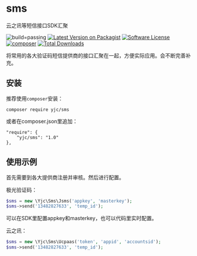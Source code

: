 # sms
云之讯等短信接口SDK汇聚

![build=passing][ico-build]
[![Latest Version on Packagist][ico-version]][link-packagist]
[![Software License][ico-license]](LICENSE.md)
[![composer][ico-composer]][link-packagist]
[![Total Downloads][ico-downloads]][link-downloads]

将常用的各大验证码短信提供商的接口汇聚在一起，方便实际应用。会不断完善补充。

## 安装
推荐使用`composer`安装：
```
composer require yjc/sms
```

或者在composer.json里追加：
```
"require": {
	"yjc/sms": "1.0"
},
```

## 使用示例
首先需要到各大提供商注册并审核。然后进行配置。

极光验证码：
``` php
$sms = new \Yjc\Sms\Jsms('appkey', 'masterkey');
$sms->send('13482827633', 'temp_id');
```
可以在SDK里配置appkey和masterkey，也可以代码里实时配置。

云之讯：
``` php
$sms = new \Yjc\Sms\Ucpaas('token', 'appid', 'accountsid');
$sms->send('13482827633', 'temp_id');
```

[ico-build]: https://img.shields.io/badge/build-passing-brightgreen.svg?maxAge=2592000
[ico-version]: https://img.shields.io/packagist/v/yjc/sms.svg?style=flat-square
[ico-license]: https://img.shields.io/badge/license-MIT-brightgreen.svg?style=flat-square
[ico-downloads]: https://img.shields.io/packagist/dt/yjc/sms.svg?style=flat-square
[ico-composer]: https://img.shields.io/badge/composer-yjc/sms-yellowgreen.svg?maxAge=2592000

[link-packagist]: https://packagist.org/packages/yjc/sms
[link-downloads]: https://packagist.org/packages/yjc/sms
[link-author]: https://github.com/52fhy

